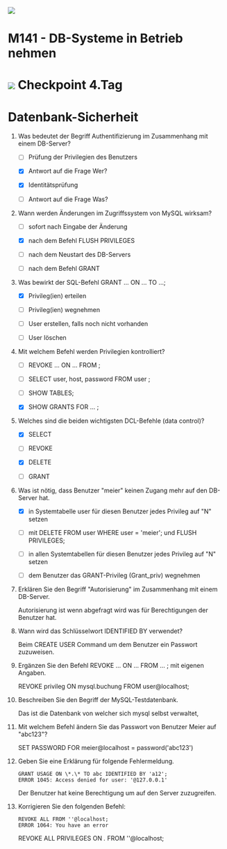 ![](../x_res/tbz_logo.png)

# M141 - DB-Systeme in Betrieb nehmen


# ![](../x_res/CP.png) Checkpoint 4.Tag


# Datenbank-Sicherheit

1.  Was bedeutet der Begriff Authentifizierung im Zusammenhang mit einem DB-Server?

    - [ ] Prüfung der Privilegien des Benutzers

    - [x] Antwort auf die Frage Wer?

    - [x] Identitätsprüfung

    - [ ] Antwort auf die Frage Was?

2.  Wann werden Änderungen im Zugriffssystem von MySQL wirksam?

    - [ ] sofort nach Eingabe der Änderung

    - [x] nach dem Befehl FLUSH PRIVILEGES

    - [ ] nach dem Neustart des DB-Servers

    - [ ] nach dem Befehl GRANT

3.  Was bewirkt der SQL-Befehl GRANT ... ON ... TO ...;

    - [x] Privileg(ien) erteilen

    - [ ] Privileg(ien) wegnehmen

    - [ ] User erstellen, falls noch nicht vorhanden

    - [ ] User löschen

4.  Mit welchem Befehl werden Privilegien kontrolliert?

    - [ ] REVOKE ... ON ... FROM ;

    - [ ] SELECT user, host, password FROM user ;

    - [ ] SHOW TABLES;

    - [x] SHOW GRANTS FOR ... ;

5.  Welches sind die beiden wichtigsten DCL-Befehle (data control)?

    - [x] SELECT

    - [ ] REVOKE

    - [x] DELETE

    - [ ] GRANT
    
1.  Was ist nötig, dass Benutzer "meier" keinen Zugang mehr auf den DB-Server hat.

    - [x] in Systemtabelle user für diesen Benutzer jedes Privileg auf "N" setzen

    - [ ] mit DELETE FROM user WHERE user = 'meier'; und FLUSH PRIVILEGES;

    - [ ] in allen Systemtabellen für diesen Benutzer jedes Privileg auf "N" setzen

    - [ ] dem Benutzer das GRANT-Privileg (Grant_priv) wegnehmen

1.  Erklären Sie den Begriff "Autorisierung" im Zusammenhang mit einem DB-Server.

    Autorisierung ist wenn abgefragt wird was für Berechtigungen der Benutzer hat.  
      

2.  Wann wird das Schlüsselwort IDENTIFIED BY verwendet?

    Beim CREATE USER Command um dem Benutzer ein Passwort zuzuweisen.   
      

3.  Ergänzen Sie den Befehl REVOKE ... ON ... FROM ... ; mit eigenen Angaben.

    REVOKE privileg ON mysql.buchung FROM user@localhost;   
      
4.  Beschreiben Sie den Begriff der MySQL-Testdatenbank.

    Das ist die Datenbank von welcher sich mysql selbst verwaltet,   
      

5.  Mit welchem Befehl ändern Sie das Passwort von Benutzer Meier auf "abc123"?

    SET PASSWORD FOR meier@localhost = password('abc123')   
      

6.  Geben Sie eine Erklärung für folgende Fehlermeldung.  
    
    ```  
    GRANT USAGE ON \*.\* TO abc IDENTIFIED BY 'a12';  
    ERROR 1045: Access denied for user: '@127.0.0.1'
    ```
    
    Der Benutzer hat keine Berechtigung um auf den Server zuzugreifen.   
      

7.  Korrigieren Sie den folgenden Befehl:  
    
    ```  
    REVOKE ALL FROM ''@localhost;  
    ERROR 1064: You have an error
    ```
    
    REVOKE ALL PRIVILEGES ON *.* FROM ''@localhost;

